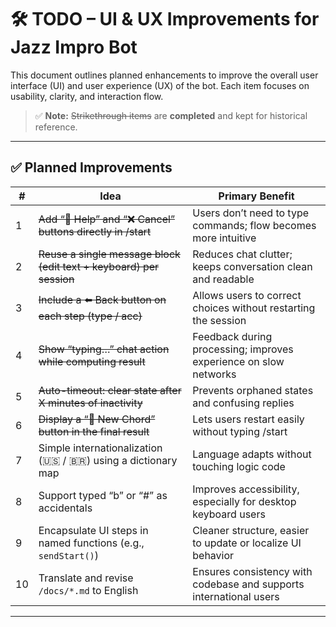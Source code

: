 # 🛠️ TODO – UI & UX Improvements for Jazz Impro Bot

This document outlines planned enhancements to improve the overall user interface (UI) and user experience (UX) of the bot. Each item focuses on usability, clarity, and interaction flow.

> ✅ **Note:** ~~Strikethrough items~~ are **completed** and kept for historical reference.

---

## ✅ Planned Improvements

| #  | Idea                                                                 | Primary Benefit                                                   |
|----|----------------------------------------------------------------------|-------------------------------------------------------------------|
| 1  | ~~Add “📖 Help” and “❌ Cancel” buttons directly in /start~~             | Users don’t need to type commands; flow becomes more intuitive    |
| 2  | ~~Reuse a single message block (edit text + keyboard) per session~~     | Reduces chat clutter; keeps conversation clean and readable       |
| 3  | ~~Include a ⬅️ Back button on each step (type / acc)~~                  | Allows users to correct choices without restarting the session    |
| 4  | ~~Show “typing…” chat action while computing result~~                   | Feedback during processing; improves experience on slow networks  |
| 5  | ~~Auto-timeout: clear state after X minutes of inactivity~~             | Prevents orphaned states and confusing replies                    |
| 6  | ~~Display a “🔁 New Chord” button in the final result~~                 | Lets users restart easily without typing /start                   |
| 7  | Simple internationalization (🇺🇸 / 🇧🇷) using a dictionary map       | Language adapts without touching logic code                       |
| 8  | Support typed “b” or “#” as accidentals                             | Improves accessibility, especially for desktop keyboard users     |
| 9  | Encapsulate UI steps in named functions (e.g., `sendStart()`)      | Cleaner structure, easier to update or localize UI behavior       |
| 10 | Translate and revise `/docs/*.md` to English                      | Ensures consistency with codebase and supports international users |

---
